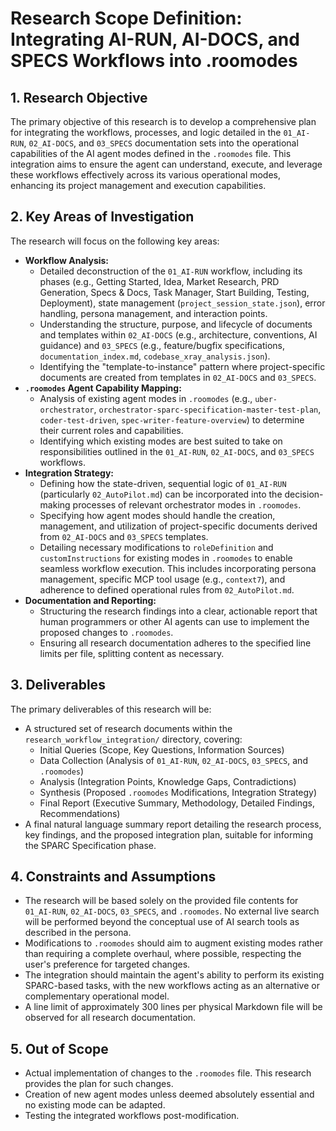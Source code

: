 # Research Scope Definition: Integrating AI-RUN, AI-DOCS, and SPECS Workflows into .roomodes

## 1. Research Objective

The primary objective of this research is to develop a comprehensive plan for integrating the workflows, processes, and logic detailed in the `01_AI-RUN`, `02_AI-DOCS`, and `03_SPECS` documentation sets into the operational capabilities of the AI agent modes defined in the `.roomodes` file. This integration aims to ensure the agent can understand, execute, and leverage these workflows effectively across its various operational modes, enhancing its project management and execution capabilities.

## 2. Key Areas of Investigation

The research will focus on the following key areas:

*   **Workflow Analysis:**
    *   Detailed deconstruction of the `01_AI-RUN` workflow, including its phases (e.g., Getting Started, Idea, Market Research, PRD Generation, Specs & Docs, Task Manager, Start Building, Testing, Deployment), state management (`project_session_state.json`), error handling, persona management, and interaction points.
    *   Understanding the structure, purpose, and lifecycle of documents and templates within `02_AI-DOCS` (e.g., architecture, conventions, AI guidance) and `03_SPECS` (e.g., feature/bugfix specifications, `documentation_index.md`, `codebase_xray_analysis.json`).
    *   Identifying the "template-to-instance" pattern where project-specific documents are created from templates in `02_AI-DOCS` and `03_SPECS`.
*   **`.roomodes` Agent Capability Mapping:**
    *   Analysis of existing agent modes in `.roomodes` (e.g., `uber-orchestrator`, `orchestrator-sparc-specification-master-test-plan`, `coder-test-driven`, `spec-writer-feature-overview`) to determine their current roles and capabilities.
    *   Identifying which existing modes are best suited to take on responsibilities outlined in the `01_AI-RUN`, `02_AI-DOCS`, and `03_SPECS` workflows.
*   **Integration Strategy:**
    *   Defining how the state-driven, sequential logic of `01_AI-RUN` (particularly `02_AutoPilot.md`) can be incorporated into the decision-making processes of relevant orchestrator modes in `.roomodes`.
    *   Specifying how agent modes should handle the creation, management, and utilization of project-specific documents derived from `02_AI-DOCS` and `03_SPECS` templates.
    *   Detailing necessary modifications to `roleDefinition` and `customInstructions` for existing modes in `.roomodes` to enable seamless workflow execution. This includes incorporating persona management, specific MCP tool usage (e.g., `context7`), and adherence to defined operational rules from `02_AutoPilot.md`.
*   **Documentation and Reporting:**
    *   Structuring the research findings into a clear, actionable report that human programmers or other AI agents can use to implement the proposed changes to `.roomodes`.
    *   Ensuring all research documentation adheres to the specified line limits per file, splitting content as necessary.

## 3. Deliverables

The primary deliverables of this research will be:

*   A structured set of research documents within the `research_workflow_integration/` directory, covering:
    *   Initial Queries (Scope, Key Questions, Information Sources)
    *   Data Collection (Analysis of `01_AI-RUN`, `02_AI-DOCS`, `03_SPECS`, and `.roomodes`)
    *   Analysis (Integration Points, Knowledge Gaps, Contradictions)
    *   Synthesis (Proposed `.roomodes` Modifications, Integration Strategy)
    *   Final Report (Executive Summary, Methodology, Detailed Findings, Recommendations)
*   A final natural language summary report detailing the research process, key findings, and the proposed integration plan, suitable for informing the SPARC Specification phase.

## 4. Constraints and Assumptions

*   The research will be based solely on the provided file contents for `01_AI-RUN`, `02_AI-DOCS`, `03_SPECS`, and `.roomodes`. No external live search will be performed beyond the conceptual use of AI search tools as described in the persona.
*   Modifications to `.roomodes` should aim to augment existing modes rather than requiring a complete overhaul, where possible, respecting the user's preference for targeted changes.
*   The integration should maintain the agent's ability to perform its existing SPARC-based tasks, with the new workflows acting as an alternative or complementary operational model.
*   A line limit of approximately 300 lines per physical Markdown file will be observed for all research documentation.

## 5. Out of Scope

*   Actual implementation of changes to the `.roomodes` file. This research provides the plan for such changes.
*   Creation of new agent modes unless deemed absolutely essential and no existing mode can be adapted.
*   Testing the integrated workflows post-modification.